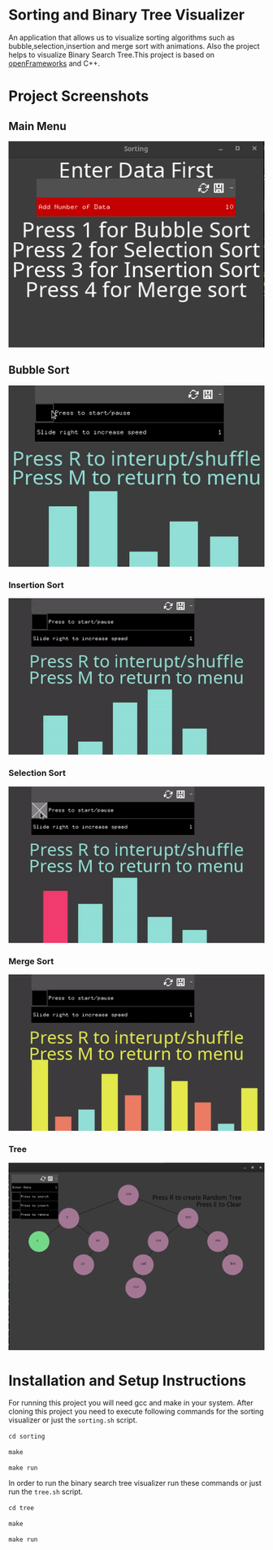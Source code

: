 # Sorting and Binary Tree Visualizer

An application that allows us to visualize sorting algorithms such as
bubble,selection,insertion and merge sort with animations. Also the
project helps to visualize Binary Search Tree.This project is based on
[openFrameworks](https://openframeworks.cc/) and C++.

# Project Screenshots

## Main Menu

![main menu](https://raw.githubusercontent.com/AlmightyAtom101/Sorting-And-BST-Visualizer/main/main_menu.png)

## Bubble Sort

![Bubble Sort](https://github.com/AlmightyAtom101/Sorting-And-BST-Visualizer/blob/main/bubble.gif?raw=true)

### Insertion Sort

![insertion Sort](https://github.com/AlmightyAtom101/Sorting-And-BST-Visualizer/blob/main/insertion.gif?raw=true)

### Selection Sort

![Selection Sort](https://github.com/AlmightyAtom101/Sorting-And-BST-Visualizer/blob/main/selection.gif?raw=true)

### Merge Sort

![Merge Sort](https://github.com/AlmightyAtom101/Sorting-And-BST-Visualizer/blob/main/merge.gif?raw=true)

### Tree

![tree.png](https://github.com/AlmightyAtom101/Sorting-And-BST-Visualizer/blob/main/tree.png?raw=true)

# Installation and Setup Instructions

For running this project you will need gcc and make in your system. After cloning this project you need to execute following commands for the sorting visualizer or just the `sorting.sh` script.

`cd sorting`

`make`

`make run`

In order to run the binary search tree visualizer run these commands or just run the `tree.sh` script.

`cd tree`

`make`

`make run`
